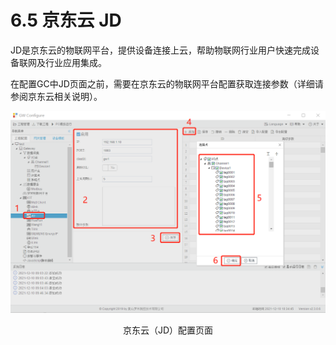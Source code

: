 # 6.5 京东云 JD

JD是京东云的物联网平台，提供设备连接上云，帮助物联网行业用户快速完成设备联网及行业应用集成。

在配置GC中JD页面之前，需要在京东云的物联网平台配置获取连接参数（详细请参阅京东云相关说明）。

![京东云（JD）](assets/京东云（JD）.png)

<center>京东云（JD）配置页面</center>

